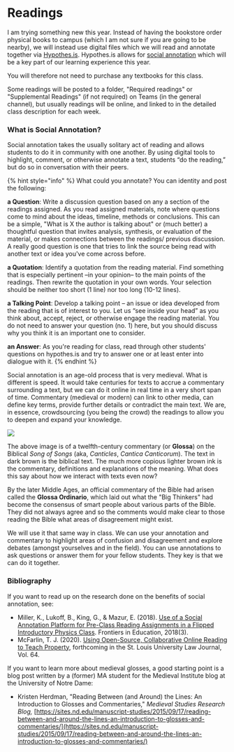# Readings

I am trying something new this year. Instead of having the bookstore order physical books to campus (which I am not sure if you are going to be nearby), we will instead use digital files which we will read and annotate together via [Hypothes.is](../../digital-tools/hypothes.is/). Hypothes.is allows for [social annotation](http://www.grandviewcetl.org/tools-for-teaching-social-annotation/) which will be a key part of our learning experience this year.

You will therefore not need to purchase any textbooks for this class.&#x20;

Some readings will be posted to a folder, "Required readings" or "Supplemental Readings" (if not required) on Teams (in the general channel), but usually readings will be online, and linked to in the detailed class description for each week.&#x20;

### What is Social Annotation?

Social annotation takes the usually solitary act of reading and allows students to do it in community with one another. By using digital tools to highlight, comment, or otherwise annotate a text, students “do the reading,” but do so in conversation with their peers.

{% hint style="info" %}
What could you annotate? You can identity and post the following:

**a Question**: Write a discussion question based on any a section of the readings assigned. As you read assigned materials, note where questions come to mind about the ideas, timeline, methods or conclusions. This can be a simple, "What is X the author is talking about" or (much better) a thoughtful question that invites analysis, synthesis, or evaluation of the material, or makes connections between the readings/ previous discussion. A really good question is one that tries to link the source being read with another text or idea you've come across before.

**a Quotation**: Identify a quotation from the reading material. Find something that is especially pertinent –in your opinion– to the main points of the readings. Then rewrite the quotation in your own words. Your selection should be neither too short (1 line) nor too long (10-12 lines).

**a Talking Point**: Develop a talking point – an issue or idea developed from the reading that is of interest to you. Let us “see inside your head” as you think about, accept, reject, or otherwise engage the reading material. You do not need to answer your question (no. 1) here, but you should discuss why you think it is an important one to consider.

**an Answer**: As you're reading for class, read through other students' questions on hypothes.is and try to answer one or at least enter into dialogue with it.&#x20;
{% endhint %}

Social annotation is an age-old process that is very medieval. What is different is speed. It would take centuries for texts to accrue a commentary surrounding a text, but we can do it online in real time in a very short span of time. Commentary (medieval or modern) can link to other media, can define key terms, provide further details or contradict the main text. We are, in essence, crowdsourcing (you being the crowd) the readings to allow you to deepen and expand your knowledge.&#x20;

![](../../../.gitbook/assets/e-codices\_fmb-cb-0031\_002r\_medium.jpg)

The above image is of a twelfth-century commentary (or **Glossa**) on the Biblical _Song of Songs_ (aka, _Canticles_, _Cantica Canticorum_). The text in dark brown is the biblical text. The much more copious lighter brown ink is the commentary, definitions and explanations of the meaning. What does this say about how we interact with texts even now?

By the later Middle Ages, an official commentary of the Bible had arisen called the **Glossa Ordinario**, which laid out what the "Big Thinkers" had become the consensus of smart people about various parts of the Bible. They did not always agree and so the comments would make clear to those reading the Bible what areas of disagreement might exist.&#x20;

We will use it that same way in class. We can use your annotation and commentary to highlight areas of confusion and disagreement and explore debates (amongst yourselves and in the field). You can use annotations to ask questions or answer them for your fellow students. They key is that we can do it together.&#x20;

### Bibliography

If you want to read up on the research done on the benefits of social annotation, see:

* Miller, K., Lukoff, B., King, G., & Mazur, E. (2018). [Use of a Social Annotation Platform for Pre-Class Reading Assignments in a Flipped Introductory Physics Class](https://www.frontiersin.org/articles/10.3389/feduc.2018.00008/full). Frontiers in Education, 2018(3).
* McFarlin, T. J. (2020). [Using Open-Source, Collaborative Online Reading to Teach Property](https://ssrn.com/abstract=3558169), forthcoming in the St. Louis University Law Journal, Vol. 64.

If you want to learn more about medieval glosses, a good starting point is a blog post written by a (former) MA student for the Medieval Institute blog at the University of Notre Dame:

* Kristen Herdman, "Reading Between (and Around) the Lines: An Introduction to Glosses and Commentaries," _Medieval Studies Research Blog,_ [https://sites.nd.edu/manuscript-studies/2015/09/17/reading-between-and-around-the-lines-an-introduction-to-glosses-and-commentaries/](https://sites.nd.edu/manuscript-studies/2015/09/17/reading-between-and-around-the-lines-an-introduction-to-glosses-and-commentaries/)

###
